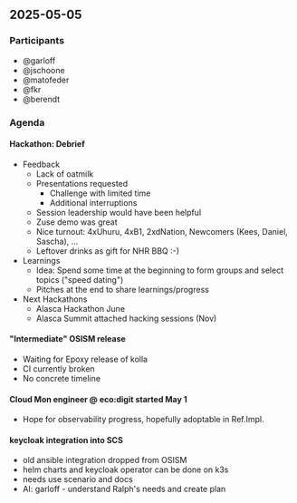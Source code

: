 ## 2025-05-05

### Participants
- @garloff
- @jschoone
- @matofeder
- @fkr
- @berendt

### Agenda

#### Hackathon: Debrief
- Feedback
    - Lack of oatmilk
    - Presentations requested
        - Challenge with limited time
        - Additional interruptions
    - Session leadership would have been helpful
    - Zuse demo was great
    - Nice turnout: 4xUhuru, 4xB1, 2xdNation, Newcomers (Kees, Daniel, Sascha), ...
    - Leftover drinks as gift for NHR BBQ :-)
- Learnings
    - Idea: Spend some time at the beginning to form groups and select topics ("speed dating")
    - Pitches at the end to share learnings/progress
- Next Hackathons
    - Alasca Hackathon June
    - Alasca Summit attached hacking sessions (Nov)

#### "Intermediate" OSISM release
- Waiting for Epoxy release of kolla
- CI currently broken
- No concrete timeline

#### Cloud Mon engineer @ eco:digit started May 1
- Hope for observability progress, hopefully adoptable in Ref.Impl.

#### keycloak integration into SCS
- old ansible integration dropped from OSISM
- helm charts and keycloak operator can be done on k3s
- needs use scenario and docs
- AI: garloff - understand Ralph's needs and create plan
